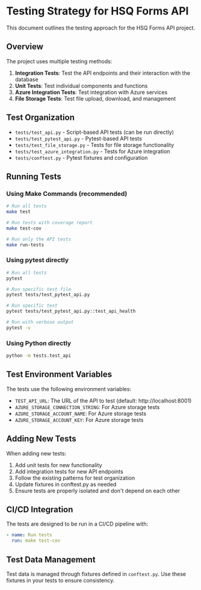 # Testing Strategy for HSQ Forms API

This document outlines the testing approach for the HSQ Forms API project.

## Overview

The project uses multiple testing methods:

1. **Integration Tests**: Test the API endpoints and their interaction with the database
2. **Unit Tests**: Test individual components and functions
3. **Azure Integration Tests**: Test integration with Azure services
4. **File Storage Tests**: Test file upload, download, and management

## Test Organization

- `tests/test_api.py` - Script-based API tests (can be run directly)
- `tests/test_pytest_api.py` - Pytest-based API tests
- `tests/test_file_storage.py` - Tests for file storage functionality
- `tests/test_azure_integration.py` - Tests for Azure integration
- `tests/conftest.py` - Pytest fixtures and configuration

## Running Tests

### Using Make Commands (recommended)

```bash
# Run all tests
make test

# Run tests with coverage report
make test-cov

# Run only the API tests
make run-tests
```

### Using pytest directly

```bash
# Run all tests
pytest

# Run specific test file
pytest tests/test_pytest_api.py

# Run specific test
pytest tests/test_pytest_api.py::test_api_health

# Run with verbose output
pytest -v
```

### Using Python directly

```bash
python -m tests.test_api
```

## Test Environment Variables

The tests use the following environment variables:

- `TEST_API_URL`: The URL of the API to test (default: http://localhost:8001)
- `AZURE_STORAGE_CONNECTION_STRING`: For Azure storage tests
- `AZURE_STORAGE_ACCOUNT_NAME`: For Azure storage tests
- `AZURE_STORAGE_ACCOUNT_KEY`: For Azure storage tests

## Adding New Tests

When adding new tests:

1. Add unit tests for new functionality
2. Add integration tests for new API endpoints
3. Follow the existing patterns for test organization
4. Update fixtures in conftest.py as needed
5. Ensure tests are properly isolated and don't depend on each other

## CI/CD Integration

The tests are designed to be run in a CI/CD pipeline with:
```yaml
- name: Run tests
  run: make test-cov
```

## Test Data Management

Test data is managed through fixtures defined in `conftest.py`. Use these fixtures in your tests to ensure consistency.
